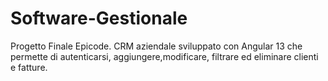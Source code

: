 # Software-Gestionale
Progetto Finale Epicode. CRM aziendale sviluppato con Angular 13 che permette di autenticarsi, aggiungere,modificare, filtrare ed eliminare clienti e fatture.
